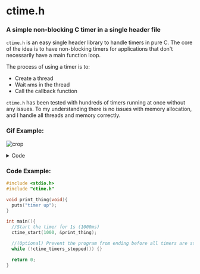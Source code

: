 # ctime.h
### A simple non-blocking C timer in a single header file

`ctime.h` is an easy single header library to handle timers in pure C. The core of the idea is to have non-blocking timers for applications that don't necessarily have a main function loop.

The process of using a timer is to:
- Create a thread
- Wait `n`ms in the thread
- Call the callback function


`ctime.h` has been tested with hundreds of timers running at once without any issues. To my understanding there is no issues with memory allocation, and I handle all threads and memory correctly.

### Gif Example:
![crop](https://github.com/TobinCavanaugh/ctime/assets/71297845/53f0ca48-e8bf-406f-bfbd-f45d464066bf)

<details>
<summary>Code</summary>
  
```C
#include <stdio.h>
#include "ctime.h"

void printa() {
  puts("3s timer up");
}

void printb() {
  puts("1s timer up");
}

void printc() {
  puts("100ms timer up");
}

void clear() {
  system("cls");
}

int main() {
  system("pause");

  ctime_start(3000, &printa);
  ctime_start(1000, &printb);
  ctime_start(100, &printc);
  ctime_start(5000, &clear);

  while (!ctime_timers_stopped()) {}
  return 0;
}
```
</details>


### Code Example:
```C
#include <stdio.h>
#include "ctime.h"

void print_thing(void){
  puts("timer up");
}

int main(){
  //Start the timer for 1s (1000ms)
  ctime_start(1000, &print_thing);

  //(Optional) Prevent the program from ending before all timers are stopped.
  while (!ctime_timers_stopped()) {}

  return 0;
}
```

